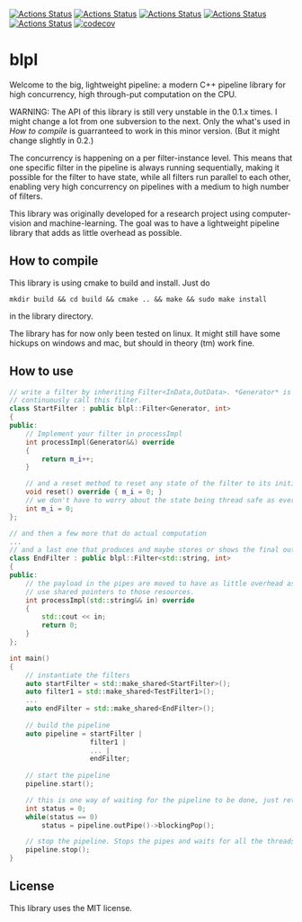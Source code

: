 [![Actions Status](https://github.com/jteuber/blpl/workflows/MacOS/badge.svg)](https://github.com/jteuber/blpl/actions)
[![Actions Status](https://github.com/jteuber/blpl/workflows/Windows/badge.svg)](https://github.com/jteuber/blpl/actions)
[![Actions Status](https://github.com/jteuber/blpl/workflows/Ubuntu/badge.svg)](https://github.com/jteuber/blpl/actions)
[![Actions Status](https://github.com/jteuber/blpl/workflows/Style/badge.svg)](https://github.com/jteuber/blpl/actions)
[![Actions Status](https://github.com/jteuber/blpl/workflows/Install/badge.svg)](https://github.com/jteuber/blpl/actions)
[![codecov](https://codecov.io/gh/jteuber/blpl/branch/master/graph/badge.svg)](https://codecov.io/gh/jteuber/blpl)

# blpl

Welcome to the big, lightweight pipeline: a modern C++ pipeline library for high concurrency, high through-put 
computation on the CPU.

WARNING: The API of this library is still very unstable in the 0.1.x times. I might change a lot from one subversion to the next. Only the what's used in *How to compile* is guarranteed to work in this minor version. (But it might change slightly in 0.2.)

The concurrency is happening on a per filter-instance level. This means that one specific filter in the pipeline is
 always running sequentially, making it possible for the filter to have state, while all filters run parallel to each
  other, enabling very high concurrency on pipelines with a medium to high number of filters.

This library was originally developed for a research project using computer-vision and machine-learning. The goal was
 to have a lightweight pipeline library that adds as little overhead as possible. 

## How to compile

This library is using cmake to build and install. Just do
```shell script
mkdir build && cd build && cmake .. && make && sudo make install
```
in the library directory.

The library has for now only been tested on linux. It might still have some hickups on windows and mac, but should in theory (tm) work fine.
 
## How to use

```c++
// write a filter by inheriting Filter<InData,OutData>. *Generator* is a special type that tells the pipeline to
// continuously call this filter.
class StartFilter : public blpl::Filter<Generator, int>
{
public:
    // Implement your filter in processImpl
    int processImpl(Generator&&) override
    {
        return m_i++;
    }

    // and a reset method to reset any state of the filter to its initial state
    void reset() override { m_i = 0; }
    // we don't have to worry about the state being thread safe as every instance of this filter will run sequentially
    int m_i = 0;
};

// and then a few more that do actual computation
...
// and a last one that produces and maybe stores or shows the final output
class EndFilter : public blpl::Filter<std::string, int>
{
public:
    // the payload in the pipes are moved to have as little overhead as possible. If you need shared resources just
    // use shared pointers to those resources.
    int processImpl(std::string&& in) override
    {
        std::cout << in;
        return 0;
    }
};

int main() 
{
    // instantiate the filters
    auto startFilter = std::make_shared<StartFilter>();
    auto filter1 = std::make_shared<TestFilter1>();
    ...
    auto endFilter = std::make_shared<EndFilter>();
    
    // build the pipeline
    auto pipeline = startFilter |
                    filter1 |
                    ... |
                    endFilter;
    
    // start the pipeline
    pipeline.start();

    // this is one way of waiting for the pipeline to be done, just return a status code in the last filter
    int status = 0;
    while(status == 0)
        status = pipeline.outPipe()->blockingPop();

    // stop the pipeline. Stops the pipes and waits for all the threads to finish up their last computation
    pipeline.stop();
}
```


## License

This library uses the MIT license.
